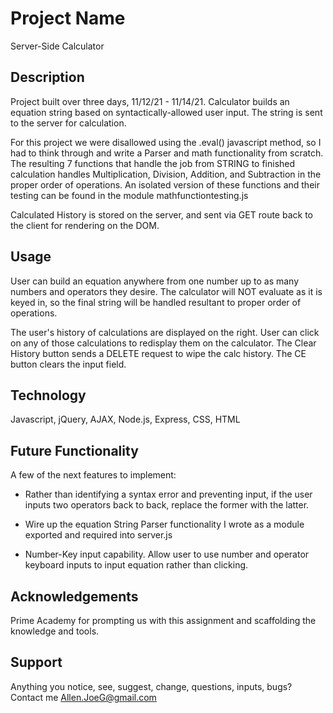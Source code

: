 # Project Name

Server-Side Calculator

## Description

Project built over three days, 11/12/21 - 11/14/21.
Calculator builds an equation string based on syntactically-allowed user input. The string is sent to the server for calculation.

For this project we were disallowed using the .eval() javascript method, so I had to think through and write a Parser and math functionality from scratch. The resulting 7 functions that handle the job from STRING to finished calculation handles Multiplication, Division, Addition, and Subtraction in the proper order of operations. An isolated version of these functions and their testing can be found in the module mathfunctiontesting.js

Calculated History is stored on the server, and sent via GET route back to the client for rendering on the DOM.

## Usage

User can build an equation anywhere from one number up to as many numbers and operators they desire. The calculator will NOT evaluate as it is keyed in, so the final string will be handled resultant to proper order of operations.

The user's history of calculations are displayed on the right. User can click on any of those calculations to redisplay them on the calculator. The Clear History button sends a DELETE request to wipe the calc history. The CE button clears the input field.

## Technology

Javascript, jQuery, AJAX, Node.js, Express, CSS, HTML

## Future Functionality

A few of the next features to implement:

- Rather than identifying a syntax error and preventing input, if the user inputs two operators back to back, replace the former with the latter.

- Wire up the equation String Parser functionality I wrote as a module exported and required into server.js

- Number-Key input capability. Allow user to use number and operator keyboard inputs to input equation rather than clicking.

## Acknowledgements

Prime Academy for prompting us with this assignment and scaffolding the knowledge and tools.

## Support

Anything you notice, see, suggest, change, questions, inputs, bugs? Contact me Allen.JoeG@gmail.com